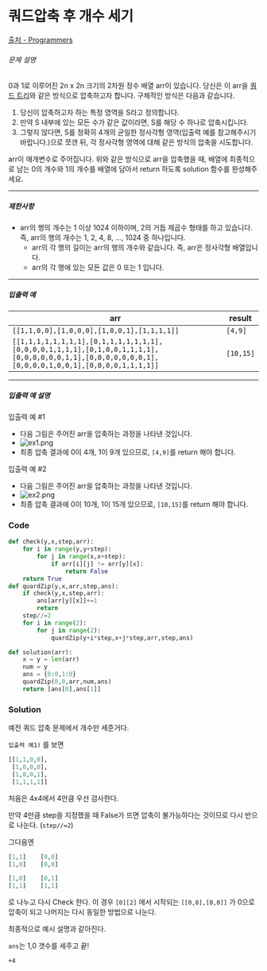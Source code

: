 # 쿼드압축 후 개수 세기

[출처 - Programmers](https://programmers.co.kr/learn/courses/30/lessons/68936)

###### 문제 설명

0과 1로 이루어진 2n x 2n 크기의 2차원 정수 배열 arr이 있습니다. 당신은 이 arr을 [쿼드 트리](https://en.wikipedia.org/wiki/Quadtree)와 같은 방식으로 압축하고자 합니다. 구체적인 방식은 다음과 같습니다.

1. 당신이 압축하고자 하는 특정 영역을 S라고 정의합니다.
2. 만약 S 내부에 있는 모든 수가 같은 값이라면, S를 해당 수 하나로 압축시킵니다.
3. 그렇지 않다면, S를 정확히 4개의 균일한 정사각형 영역(입출력 예를 참고해주시기 바랍니다.)으로 쪼갠 뒤, 각 정사각형 영역에 대해 같은 방식의 압축을 시도합니다.

arr이 매개변수로 주어집니다. 위와 같은 방식으로 arr을 압축했을 때, 배열에 최종적으로 남는 0의 개수와 1의 개수를 배열에 담아서 return 하도록 solution 함수를 완성해주세요.

------

##### 제한사항

- arr의 행의 개수는 1 이상 1024 이하이며, 2의 거듭 제곱수 형태를 하고 있습니다. 즉, arr의 행의 개수는 1, 2, 4, 8, ..., 1024 중 하나입니다.
  - arr의 각 행의 길이는 arr의 행의 개수와 같습니다. 즉, arr은 정사각형 배열입니다.
  - arr의 각 행에 있는 모든 값은 0 또는 1 입니다.

------

##### 입출력 예

| arr                                                          | result    |
| ------------------------------------------------------------ | --------- |
| `[[1,1,0,0],[1,0,0,0],[1,0,0,1],[1,1,1,1]]`                  | `[4,9]`   |
| `[[1,1,1,1,1,1,1,1],[0,1,1,1,1,1,1,1],[0,0,0,0,1,1,1,1],[0,1,0,0,1,1,1,1],[0,0,0,0,0,0,1,1],[0,0,0,0,0,0,0,1],[0,0,0,0,1,0,0,1],[0,0,0,0,1,1,1,1]]` | `[10,15]` |

------

##### 입출력 예 설명

입출력 예 #1

- 다음 그림은 주어진 arr을 압축하는 과정을 나타낸 것입니다.
- ![ex1.png](https://grepp-programmers.s3.ap-northeast-2.amazonaws.com/files/production/d6900862-8be4-4610-aaef-bc8efd5650cf/ex1.png)
- 최종 압축 결과에 0이 4개, 1이 9개 있으므로, `[4,9]`를 return 해야 합니다.

입출력 예 #2

- 다음 그림은 주어진 arr을 압축하는 과정을 나타낸 것입니다.
- ![ex2.png](https://grepp-programmers.s3.ap-northeast-2.amazonaws.com/files/production/952a05b7-5157-4211-82d9-02845c187e13/ex2.png)
- 최종 압축 결과에 0이 10개, 1이 15개 있으므로, `[10,15]`를 return 해야 합니다.

### Code

```python
def check(y,x,step,arr):
    for i in range(y,y+step):
        for j in range(x,x+step):
            if arr[i][j] != arr[y][x]:
                return False
    return True
def quardZip(y,x,arr,step,ans):
    if check(y,x,step,arr):
        ans[arr[y][x]]+=1
        return
    step//=2
    for i in range(2):
        for j in range(2):
            quardZip(y+i*step,x+j*step,arr,step,ans)

def solution(arr):
    x = y = len(arr)
    num = y
    ans = {0:0,1:0}
    quardZip(0,0,arr,num,ans)
    return [ans[0],ans[1]]
```

### Solution

예전 쿼드 압축 문제에서 개수만 세준거다.

`입출력 예1)` 를 보면 

```python
[[1,1,0,0],
 [1,0,0,0],
 [1,0,0,1],
 [1,1,1,1]]
```

처음은 4x4에서 4만큼 우선 검사한다.

만약 4만큼 step을 지정했을 때 False가 뜨면 압축이 불가능하다는 것이므로 다시 반으로 나눈다. (`step//=2`)

그다음엔 

```python
[1,1]    [0,0]
[1,0]    [0,0]

[1,0]    [0,1]
[1,1]    [1,1]
```

로 나누고 다시 Check 한다. 이 경우 `[0][2]` 에서 시작되는 `[[0,0],[0,0]]` 가 0으로 압축이 되고 나머지는 다시 동일한 방법으로 나눈다.

최종적으로 예시 설명과 같아진다.

`ans`는 1,0 갯수를 세주고 끝!



`+4`

